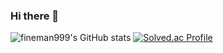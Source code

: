 ### Hi there 👋
![fineman999's GitHub stats](https://github-readme-stats.vercel.app/api?username=fineman999&show_icons=true&theme=radical)
[![Solved.ac Profile](http://mazassumnida.wtf/api/v2/generate_badge?boj=fineman999)](https://solved.ac/fineman999/)

<!--START_SECTION:badges-->
<!--END_SECTION:badges-->

